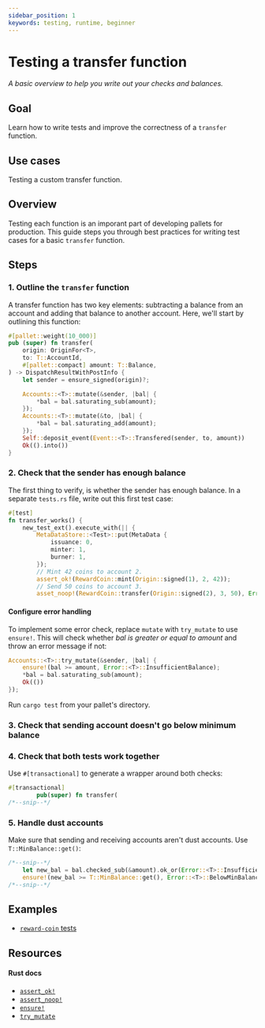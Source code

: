 ```yaml
---
sidebar_position: 1
keywords: testing, runtime, beginner
---
```


# Testing a transfer function

_A basic overview to help you write out your checks and balances._
## Goal

Learn how to write tests and improve the correctness of a `transfer` function.

## Use cases

Testing a custom transfer function.

## Overview

Testing each function is an imporant part of developing pallets for production. This guide
steps you through best practices for writing test cases for a basic `transfer` function.

## Steps

### 1. Outline the `transfer` function

A transfer function has two key elements: subtracting a balance from an account and adding that balance to another account. 
Here, we'll start by outlining this function:

```rust
#[pallet::weight(10_000)]
pub (super) fn transfer(
    origin: OriginFor<T>,
    to: T::AccountId,
    #[pallet::compact] amount: T::Balance,
) -> DispatchResultWithPostInfo {
    let sender = ensure_signed(origin)?;

    Accounts::<T>::mutate(&sender, |bal| {
        *bal = bal.saturating_sub(amount);
    });
    Accounts::<T>::mutate(&to, |bal| {
        *bal = bal.saturating_add(amount);
    });
    Self::deposit_event(Event::<T>::Transfered(sender, to, amount))
    Ok(().into())
}
```

### 2. Check that the sender has enough balance

The first thing to verify, is whether the sender has enough balance.
In a separate `tests.rs` file, write out this first test case:

```rust
#[test]
fn transfer_works() {
	new_test_ext().execute_with(|| {
		MetaDataStore::<Test>::put(MetaData {
			issuance: 0,
			minter: 1,
			burner: 1,
		});
        // Mint 42 coins to account 2.
        assert_ok!(RewardCoin::mint(Origin::signed(1), 2, 42));
        // Send 50 coins to account 3.
        asset_noop!(RewardCoin::transfer(Origin::signed(2), 3, 50), Error::<T>::InsufficientBalance);
```

#### Configure error handling

To implement some error check, replace `mutate` with `try_mutate` to use `ensure!`. 
This will check whether _bal is greater or equal to amount_ and throw an error message if not:

```rust
Accounts::<T>::try_mutate(&sender, |bal| {
    ensure!(bal >= amount, Error::<T>::InsufficientBalance);
    *bal = bal.saturating_sub(amount);
    Ok(())
});
```

Run `cargo test` from your pallet's directory.

### 3. Check that sending account doesn't go below minimum balance

### 4. Check that both tests work together

Use `#[transactional]` to generate a wrapper around both checks:

```rust
#[transactional]
		pub(super) fn transfer(
/*--snip--*/
```

### 5. Handle dust accounts 

Make sure that sending and receiving accounts aren't dust accounts. Use `T::MinBalance::get()`: 

```rust
/*--snip--*/
    let new_bal = bal.checked_sub(&amount).ok_or(Error::<T>::InsufficientBalance)?;
    ensure!(new_bal >= T::MinBalance::get(), Error::<T>::BelowMinBalance);
/*--snip--*/
```


## Examples

- [`reward-coin` tests](https://github.com/sacha-l/substrate-how-to-guides/blob/main/how-to-substrate/example-code/template-node/pallets/reward-coin/src/tests.rs#L20-L38)

## Resources

#### Rust docs
- [`assert_ok!`](https://substrate.dev/rustdocs/v3.0.0/frame_support/macro.assert_ok.html)
- [`assert_noop!`](https://substrate.dev/rustdocs/v3.0.0/frame_support/macro.assert_noop.html)
- [`ensure!`](https://substrate.dev/rustdocs/v3.0.0/frame_support/macro.ensure.html)
- [`try_mutate`](https://substrate.dev/rustdocs/v3.0.0/frame_support/storage/trait.StorageMap.html#tymethod.try_mutate)
